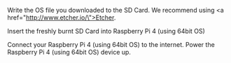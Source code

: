 Write the OS file you downloaded to the SD Card. We recommend using <a href=\"http://www.etcher.io/\">Etcher</a>.

Insert the freshly burnt SD Card into Raspberry Pi 4 (using 64bit OS)

Connect your Raspberry Pi 4 (using 64bit OS) to the internet. Power the Raspberry Pi 4 (using 64bit OS) device up.
